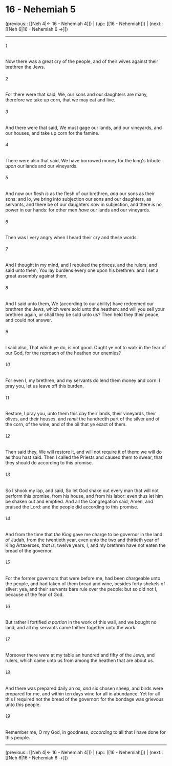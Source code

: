 # 16 - Nehemiah 5

(previous:: [[Neh 4|← 16 - Nehemiah 4]]) | (up:: [[16 - Nehemiah]]) | (next:: [[Neh 6|16 - Nehemiah 6 →]])

***


###### 1 
Now there was a great cry of the people, and of their wives against their brethren the Jews. 

###### 2 
For there were that said, We, our sons and our daughters are many, therefore we take up corn, that we may eat and live. 

###### 3 
And there were that said, We must gage our lands, and our vineyards, and our houses, and take up corn for the famine. 

###### 4 
There were also that said, We have borrowed money for the king's tribute _upon_ our lands and our vineyards. 

###### 5 
And now our flesh _is_ as the flesh of our brethren, _and_ our sons as their sons: and lo, we bring into subjection our sons and our daughters, as servants, and there be of our daughters _now_ in subjection, and there _is_ no power in our hands: for other men _have_ our lands and our vineyards. 

###### 6 
Then was I very angry when I heard their cry and these words. 

###### 7 
And I thought in my mind, and I rebuked the princes, and the rulers, and said unto them, You lay burdens every one upon his brethren: and I set a great assembly against them, 

###### 8 
And I said unto them, We (according to our ability) have redeemed our brethren the Jews, which were sold unto the heathen: and will you sell your brethren again, or shall they be sold unto us? Then held they their peace, and could not answer. 

###### 9 
I said also, That which ye do, is not good. Ought ye not to walk in the fear of our God, for the reproach of the heathen our enemies? 

###### 10 
For even I, my brethren, and my servants do lend them money and corn: I pray you, let us leave off this burden. 

###### 11 
Restore, I pray you, unto them this day their lands, their vineyards, their olives, and their houses, and _remit_ the hundredth part of the silver and of the corn, of the wine, and of the oil that ye exact of them. 

###### 12 
Then said they, We will restore it, and will not require it of them: we will do as thou hast said. Then I called the Priests and caused them to swear, that they should do according to this promise. 

###### 13 
So I shook my lap, and said, So let God shake out every man that will not perform this promise, from his house, and from his labor: even thus let him be shaken out and emptied. And all the Congregation said, Amen, and praised the Lord: and the people did according to this promise. 

###### 14 
And from the time that _the King_ gave me charge to be governor in the land of Judah, from the twentieth year, even unto the two and thirtieth year of King Artaxerxes, _that is_, twelve years, I, and my brethren have not eaten the bread of the governor. 

###### 15 
For the former governors that were before me, had been chargeable unto the people, and had taken of them bread and wine, besides forty shekels of silver: yea, and their servants bare rule over the people: but so did not I, because of the fear of God. 

###### 16 
But rather I fortified _a portion_ in the work of this wall, and we bought no land, and all my servants came thither together unto the work. 

###### 17 
Moreover there _were_ at my table an hundred and fifty of the Jews, and rulers, which came unto us from among the heathen that are about us. 

###### 18 
And there was prepared daily an ox, _and_ six chosen sheep, and birds were prepared for me, and within ten days wine for all in abundance. Yet for all this I required not the bread of the governor: for the bondage was grievous unto this people. 

###### 19 
Remember me, O my God, in goodness, _according_ to all that I have done for this people.

***

(previous:: [[Neh 4|← 16 - Nehemiah 4]]) | (up:: [[16 - Nehemiah]]) | (next:: [[Neh 6|16 - Nehemiah 6 →]])
